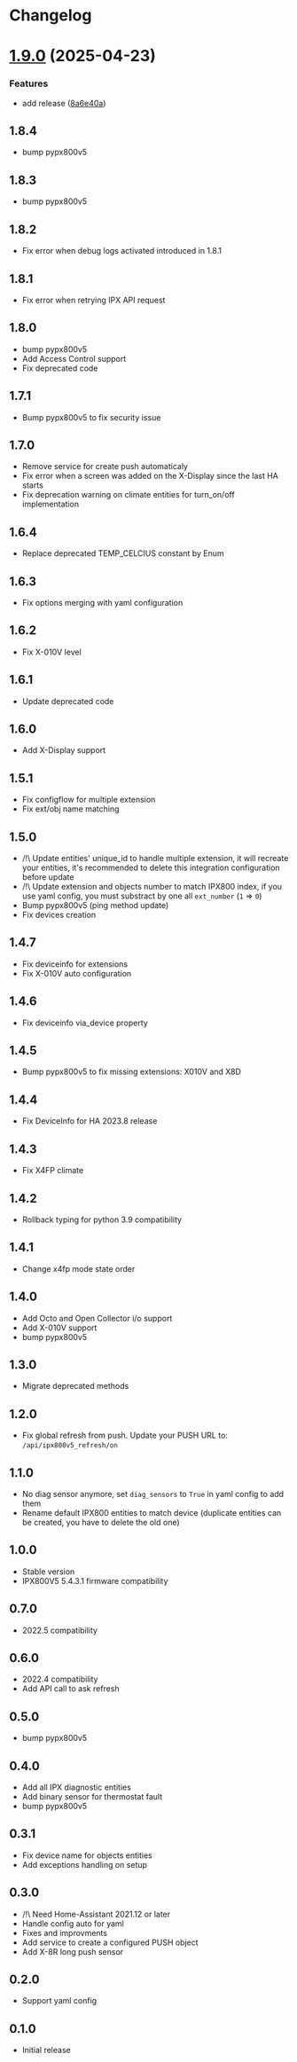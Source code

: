 # Changelog

# [1.9.0](https://github.com/Aohzan/ipx800v5/compare/1.8.4...1.9.0) (2025-04-23)


### Features

* add release ([8a6e40a](https://github.com/Aohzan/ipx800v5/commit/8a6e40a20b0c8e75d09bcf97f987e6976bca3a11))

## 1.8.4

- bump pypx800v5

## 1.8.3

- bump pypx800v5

## 1.8.2

- Fix error when debug logs activated introduced in 1.8.1

## 1.8.1

- Fix error when retrying IPX API request

## 1.8.0

- bump pypx800v5
- Add Access Control support
- Fix deprecated code

## 1.7.1

- Bump pypx800v5 to fix security issue

## 1.7.0

- Remove service for create push automaticaly
- Fix error when a screen was added on the X-Display since the last HA starts
- Fix deprecation warning on climate entities for turn_on/off implementation

## 1.6.4

- Replace deprecated TEMP_CELCIUS constant by Enum

## 1.6.3

- Fix options merging with yaml configuration

## 1.6.2

- Fix X-010V level

## 1.6.1

- Update deprecated code

## 1.6.0

- Add X-Display support

## 1.5.1

- Fix configflow for multiple extension
- Fix ext/obj name matching

## 1.5.0

- /!\ Update entities' unique_id to handle multiple extension, it will recreate your entities, it's recommended to delete this integration configuration before update
- /!\ Update extension and objects number to match IPX800 index, if you use yaml config, you must substract by one all `ext_number` (`1` => `0`)
- Bump pypx800v5 (ping method update)
- Fix devices creation

## 1.4.7

- Fix deviceinfo for extensions
- Fix X-010V auto configuration

## 1.4.6

- Fix deviceinfo via_device property

## 1.4.5

- Bump pypx800v5 to fix missing extensions: X010V and X8D

## 1.4.4

- Fix DeviceInfo for HA 2023.8 release

## 1.4.3

- Fix X4FP climate

## 1.4.2

- Rollback typing for python 3.9 compatibility

## 1.4.1

- Change x4fp mode state order

## 1.4.0

- Add Octo and Open Collector i/o support
- Add X-010V support
- bump pypx800v5

## 1.3.0

- Migrate deprecated methods

## 1.2.0

- Fix global refresh from push. Update your PUSH URL to: `/api/ipx800v5_refresh/on`

## 1.1.0

- No diag sensor anymore, set `diag_sensors` to `True` in yaml config to add them
- Rename default IPX800 entities to match device (duplicate entities can be created, you have to delete the old one)

## 1.0.0

- Stable version
- IPX800V5 5.4.3.1 firmware compatibility

## 0.7.0

- 2022.5 compatibility

## 0.6.0

- 2022.4 compatibility
- Add API call to ask refresh

## 0.5.0

- bump pypx800v5

## 0.4.0

- Add all IPX diagnostic entities
- Add binary sensor for thermostat fault
- bump pypx800v5

## 0.3.1

- Fix device name for objects entities
- Add exceptions handling on setup

## 0.3.0

- /!\ Need Home-Assistant 2021.12 or later
- Handle config auto for yaml
- Fixes and improvments
- Add service to create a configured PUSH object
- Add X-8R long push sensor

## 0.2.0

- Support yaml config

## 0.1.0

- Initial release
